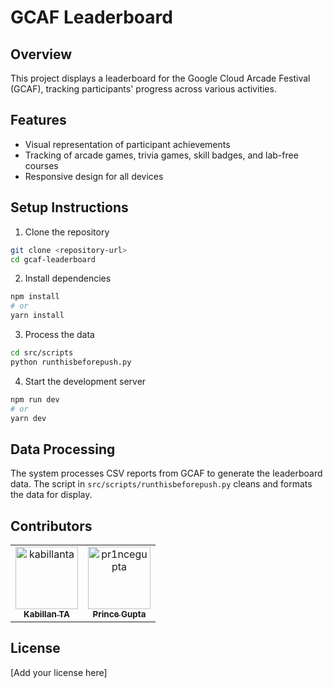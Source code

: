 # GCAF Leaderboard

## Overview
This project displays a leaderboard for the Google Cloud Arcade Festival (GCAF), tracking participants' progress across various activities.

## Features
- Visual representation of participant achievements
- Tracking of arcade games, trivia games, skill badges, and lab-free courses
- Responsive design for all devices

## Setup Instructions
1. Clone the repository
```bash
git clone <repository-url>
cd gcaf-leaderboard
```

2. Install dependencies
```bash
npm install
# or
yarn install
```

3. Process the data
```bash
cd src/scripts
python runthisbeforepush.py
```

4. Start the development server
```bash
npm run dev
# or
yarn dev
```

## Data Processing
The system processes CSV reports from GCAF to generate the leaderboard data. The script in `src/scripts/runthisbeforepush.py` cleans and formats the data for display.

## Contributors

<table>
  <tr>
    <td align="center">
      <a href="https://github.com/kabillanta">
        <img src="https://github.com/kabillanta.png" width="100px;" alt="kabillanta"/><br />
        <sub><b>Kabillan TA</b></sub>
      </a>
    </td>
    <td align="center">
      <a href="https://github.com/pr1ncegupta">
        <img src="https://github.com/pr1ncegupta.png" width="100px;" alt="pr1ncegupta"/><br />
        <sub><b>Prince Gupta</b></sub>
      </a>
    </td>
    <!-- Add more contributors as needed -->
  </tr>
</table>

<!-- To add yourself as a contributor:
1. Fork the repository
2. Add your profile in the table above
3. Submit a pull request
-->

## License
[Add your license here]
